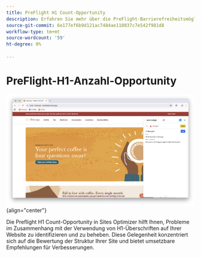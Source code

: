 ```yaml
---
title: PreFlight H1 Count-Opportunity
description: Erfahren Sie mehr über die PreFlight-Barrierefreiheitsmöglichkeit in Sites Optimizer.
source-git-commit: 6e177ef6b9d121ac7484ae118037c7e542f981d8
workflow-type: tm+mt
source-wordcount: '59'
ht-degree: 0%

---
```



# PreFlight-H1-Anzahl-Opportunity

![PreFlight H1-Anzahl-Opportunity](./assets/h1-count/hero.png){align="center"}

Die Preflight H1 Count-Opportunity in Sites Optimizer hilft Ihnen, Probleme im Zusammenhang mit der Verwendung von H1-Überschriften auf Ihrer Website zu identifizieren und zu beheben. Diese Gelegenheit konzentriert sich auf die Bewertung der Struktur Ihrer Site und bietet umsetzbare Empfehlungen für Verbesserungen.
